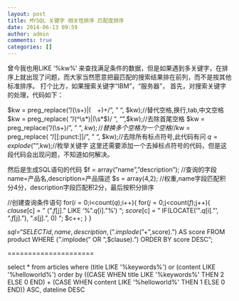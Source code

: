 ```yaml
---
layout: post
title: MYSQL 关键字 相关性排序 匹配度排序
date: 2014-06-13 09:59
author: admin
comments: true
categories: []
---
```

曾今我也用LIKE ‘%kw%’ 来查找满足条件的数据，但是如果遇到多关键字，在排序上就出现了问题，而大家当然愿意把最匹配的搜索结果排在前列，而不是按其他标准排序。
打个比方，如果搜索关键字“IBM”，“服务器”，
首先，对搜索关键字的处理，代码如下：

$kw = preg_replace(”/(\s+)|(　+)+/”, ” “, $kw);//替代空格,换行,tab,中文空格
$kw = preg_replace( “/(^\s*)|(\s*$)/ “, “”,$kw);//去除首尾空格
$kw = preg_replace(”/(\s+)/”, ” “, $kw);//替换多个空格为一个空格
//$kw = preg_replace( “/[[:punct:]]/”, ” “, $kw);//去除所有标点符号,此代码有问
$q = explode(” “,$kw);//枚举关键字
这里还需要添加一个去掉标点符号的代码，但是这段代码会出现问题，不知道如何解决。

然后是生成SQL语句的代码
$f = array(”name”,”description”); //查询的字段name=产品名,description=产品描述
$s = array(4,2); //权重,name字段匹配积分4分，description字段匹配积2分，最后按积分排序

//创建查询条件语句
for($i=0;$i<count($q);$i++){
for($j=0;$j<count($f);$j++){
$clause[$c] = ” (”.$f[$j].” LIKE ‘%”.$q[$i].”%’) “;
$score[$c] = ” IF(LOCATE(’”.$q[$i].”‘, “.$f[$j].”), “.$s[$j].”, 0) “;
$c++;
}
}

$sql = “SELECT id, name, description,
(”.implode(”+”,$score).”) AS score
FROM product
WHERE (”.implode(” OR “,$clause).”)
ORDER BY score DESC”;


=====================

select * from articles where (title LIKE '%keywords%') or (content LIKE '%helloworld%') order by ((CASE WHEN title LIKE '%keywords%' THEN 2 ELSE 0 END) + (CASE WHEN content LIKE '%helloworld%' THEN 1 ELSE 0 END)) ASC, dateline DESC
